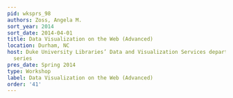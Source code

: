 ```yaml
---
pid: wksprs_98
authors: Zoss, Angela M.
sort_year: 2014
sort_date: 2014-04-01
title: Data Visualization on the Web (Advanced)
location: Durham, NC
host: Duke University Libraries’ Data and Visualization Services department workshop
  series
pres_date: Spring 2014
type: Workshop
label: Data Visualization on the Web (Advanced)
order: '41'
---
```

